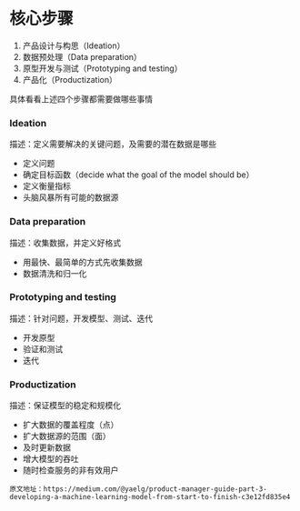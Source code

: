 
# 核心步骤

  1. 产品设计与构思（Ideation）
  2. 数据预处理（Data preparation）
  3. 原型开发与测试（Prototyping and testing）
  4. 产品化（Productization）


具体看看上述四个步骤都需要做哪些事情

### Ideation
描述：定义需要解决的关键问题，及需要的潜在数据是哪些

+ 定义问题
+ 确定目标函数（decide what the goal of the model should be）
+ 定义衡量指标
+ 头脑风暴所有可能的数据源
  
### Data preparation
描述：收集数据，并定义好格式

- 用最快、最简单的方式先收集数据
- 数据清洗和归一化
  
### Prototyping and testing
描述：针对问题，开发模型、测试、迭代

- 开发原型
- 验证和测试
- 迭代

### Productization
描述：保证模型的稳定和规模化

- 扩大数据的覆盖程度（点）
- 扩大数据源的范围（面）
- 及时更新数据
- 增大模型的吞吐
- 随时检查服务的非有效用户
  

```原文地址：https://medium.com/@yaelg/product-manager-guide-part-3-developing-a-machine-learning-model-from-start-to-finish-c3e12fd835e4```
